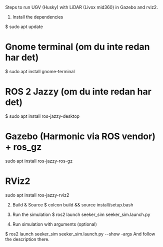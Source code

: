 Steps to run UGV (Husky) with LiDAR (Livox mid360) in Gazebo and rviz2.

1. Install the dependencies

$ sudo apt update
# Gnome terminal (om du inte redan har det)
$ sudo apt install gnome-terminal

# ROS 2 Jazzy (om du inte redan har det)
$ sudo apt install ros-jazzy-desktop

# Gazebo (Harmonic via ROS vendor) + ros_gz
sudo apt install ros-jazzy-ros-gz

# RViz2
sudo apt install ros-jazzy-rviz2

2. Build & Source
$ colcon build && source install/setup.bash


3. Run the simulation
$ ros2 launch seeker_sim seeker_sim.launch.py

4. Run simulation with arguments (optional)

$ ros2 launch seeker_sim seeker_sim.launch.py --show -args
And follow the description there.

